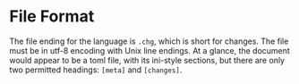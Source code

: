 # File Format

The file ending for the language is `.chg`, which is short for changes. The file must be in utf-8 encoding with Unix line endings. At a glance, the document would appear to be a toml file, with its ini-style sections, but there are only two permitted headings: `[meta]` and `[changes]`.